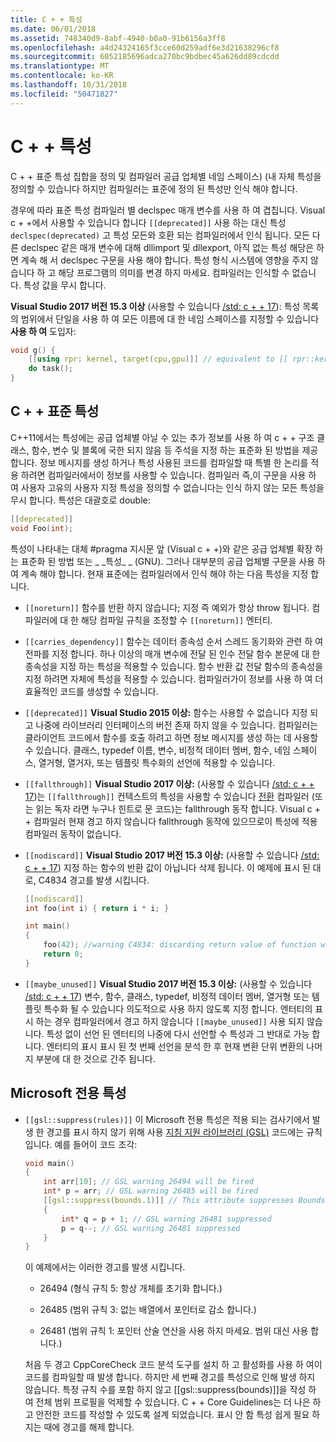 ```yaml
---
title: C + + 특성
ms.date: 06/01/2018
ms.assetid: 748340d9-8abf-4940-b0a0-91b6156a3ff8
ms.openlocfilehash: a4d24324165f3cce60d259adf6e3d21638296cf8
ms.sourcegitcommit: 6052185696adca270bc9bdbec45a626dd89cdcdd
ms.translationtype: MT
ms.contentlocale: ko-KR
ms.lasthandoff: 10/31/2018
ms.locfileid: "50471827"
---
```

# <a name="attributes-in-c"></a>C + + 특성

C + + 표준 특성 집합을 정의 및 컴파일러 공급 업체별 네임 스페이스) (내 자체 특성을 정의할 수 있습니다 하지만 컴파일러는 표준에 정의 된 특성만 인식 해야 합니다.

경우에 따라 표준 특성 컴파일러 별 declspec 매개 변수를 사용 하 여 겹칩니다. Visual c + +에서 사용할 수 있습니다 합니다 `[[deprecated]]` 사용 하는 대신 특성 `declspec(deprecated)` 고 특성 모든와 호환 되는 컴파일러에서 인식 됩니다. 모든 다른 declspec 같은 매개 변수에 대해 dllimport 및 dllexport, 아직 없는 특성 해당은 하면 계속 해 서 declspec 구문을 사용 해야 합니다. 특성 형식 시스템에 영향을 주지 않습니다 하 고 해당 프로그램의 의미를 변경 하지 마세요. 컴파일러는 인식할 수 없습니다. 특성 값을 무시 합니다.

**Visual Studio 2017 버전 15.3 이상** (사용할 수 있습니다 [/std: c + + 17](../build/reference/std-specify-language-standard-version.md)): 특성 목록의 범위에서 단일을 사용 하 여 모든 이름에 대 한 네임 스페이스를 지정할 수 있습니다 **사용 하 여** 도입자:

```cpp
void g() {
    [[using rpr: kernel, target(cpu,gpu)]] // equivalent to [[ rpr::kernel, rpr::target(cpu,gpu) ]]
    do task();
}
```

## <a name="c-standard-attributes"></a>C + + 표준 특성

C++11에서는 특성에는 공급 업체별 아닐 수 있는 추가 정보를 사용 하 여 c + + 구조 클래스, 함수, 변수 및 블록에 국한 되지 않음 등 주석을 지정 하는 표준화 된 방법을 제공 합니다. 정보 메시지를 생성 하거나 특성 사용된 코드를 컴파일할 때 특별 한 논리를 적용 하려면 컴파일러에서이 정보를 사용할 수 있습니다. 컴파일러 즉,이 구문을 사용 하 여 사용자 고유의 사용자 지정 특성을 정의할 수 없습니다는 인식 하지 않는 모든 특성을 무시 합니다. 특성은 대괄호로 double:

```cpp
[[deprecated]]
void Foo(int);
```

특성이 나타내는 대체 #pragma 지시문 앞 (Visual c + +)와 같은 공급 업체별 확장 하는 표준화 된 방법 또는 &#95; &#95;특성&#95; &#95; (GNU). 그러나 대부분의 공급 업체별 구문을 사용 하 여 계속 해야 합니다. 현재 표준에는 컴파일러에서 인식 해야 하는 다음 특성을 지정 합니다.

- `[[noreturn]]` 함수를 반환 하지 않습니다; 지정 즉 예외가 항상 throw 됩니다. 컴파일러에 대 한 해당 컴파일 규칙을 조정할 수 `[[noreturn]]` 엔터티.

- `[[carries_dependency]]` 함수는 데이터 종속성 순서 스레드 동기화와 관련 하 여 전파를 지정 합니다. 하나 이상의 매개 변수에 전달 된 인수 전달 함수 본문에 대 한 종속성을 지정 하는 특성을 적용할 수 있습니다. 함수 반환 값 전달 함수의 종속성을 지정 하려면 자체에 특성을 적용할 수 있습니다. 컴파일러가이 정보를 사용 하 여 더 효율적인 코드를 생성할 수 있습니다.

- `[[deprecated]]` **Visual Studio 2015 이상:** 함수는 사용할 수 없습니다 지정 되 고 나중에 라이브러리 인터페이스의 버전 존재 하지 않을 수 있습니다. 컴파일러는 클라이언트 코드에서 함수를 호출 하려고 하면 정보 메시지를 생성 하는 데 사용할 수 있습니다. 클래스, typedef 이름, 변수, 비정적 데이터 멤버, 함수, 네임 스페이스, 열거형, 열거자, 또는 템플릿 특수화의 선언에 적용할 수 있습니다.

- `[[fallthrough]]` **Visual Studio 2017 이상:** (사용할 수 있습니다 [/std: c + + 17](../build/reference/std-specify-language-standard-version.md))는 `[[fallthrough]]` 컨텍스트의 특성을 사용할 수 있습니다 [전환](switch-statement-cpp.md) 컴파일러 (또는 읽는 독자 라면 누구나 힌트로 문 코드)는 fallthrough 동작 합니다. Visual c + + 컴파일러 현재 경고 하지 않습니다 fallthrough 동작에 있으므로이 특성에 적용 컴파일러 동작이 없습니다.

- `[[nodiscard]]` **Visual Studio 2017 버전 15.3 이상:** (사용할 수 있습니다 [/std: c + + 17](../build/reference/std-specify-language-standard-version.md)) 지정 하는 함수의 반환 값이 아닙니다 삭제 됩니다. 이 예제에 표시 된 대로, C4834 경고를 발생 시킵니다.

   ```cpp
   [[nodiscard]]
   int foo(int i) { return i * i; }

   int main()
   {
       foo(42); //warning C4834: discarding return value of function with 'nodiscard' attribute
       return 0;
   }
   ```

- `[[maybe_unused]]` **Visual Studio 2017 버전 15.3 이상:** (사용할 수 있습니다 [/std: c + + 17](../build/reference/std-specify-language-standard-version.md)) 변수, 함수, 클래스, typedef, 비정적 데이터 멤버, 열거형 또는 템플릿 특수화 될 수 있습니다 의도적으로 사용 하지 않도록 지정 합니다. 엔터티의 표시 하는 경우 컴파일러에서 경고 하지 않습니다 `[[maybe_unused]]` 사용 되지 않습니다. 특성 없이 선언 된 엔터티의 나중에 다시 선언할 수 특성과 그 반대로 가능 합니다. 엔터티의 표시 표시 된 첫 번째 선언을 분석 한 후 현재 변환 단위 변환의 나머지 부분에 대 한 것으로 간주 됩니다.

## <a name="microsoft-specific-attributes"></a>Microsoft 전용 특성

- `[[gsl::suppress(rules)]]` 이 Microsoft 전용 특성은 적용 되는 검사기에서 발생 한 경고를 표시 하지 않기 위해 사용 [지침 지원 라이브러리 (GSL)](https://github.com/Microsoft/GSL) 코드에는 규칙입니다. 예를 들어이 코드 조각:

    ```cpp
    void main()
    {
        int arr[10]; // GSL warning 26494 will be fired
        int* p = arr; // GSL warning 26485 will be fired
        [[gsl::suppress(bounds.1)]] // This attribute suppresses Bounds rule #1
        {
            int* q = p + 1; // GSL warning 26481 suppressed
            p = q--; // GSL warning 26481 suppressed
        }
    }
    ```

   이 예제에서는 이러한 경고를 발생 시킵니다.

   - 26494 (형식 규칙 5: 항상 개체를 초기화 합니다.)

   - 26485 (범위 규칙 3: 없는 배열에서 포인터로 감소 합니다.)

   - 26481 (범위 규칙 1: 포인터 산술 연산을 사용 하지 마세요. 범위 대신 사용 합니다.)

   처음 두 경고 CppCoreCheck 코드 분석 도구를 설치 하 고 활성화를 사용 하 여이 코드를 컴파일할 때 발생 합니다. 하지만 세 번째 경고를 특성으로 인해 발생 하지 않습니다. 특정 규칙 수를 포함 하지 않고 [[gsl::suppress(bounds)]]을 작성 하 여 전체 범위 프로필을 억제할 수 있습니다. C + + Core Guidelines는 더 나은 하 고 안전한 코드를 작성할 수 있도록 설계 되었습니다. 표시 안 함 특성 쉽게 필요 하지는 때에 경고를 해제 합니다.